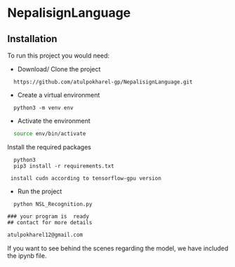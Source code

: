 # NepalisignLanguage

## Installation

To run this project you would need:

- Download/ Clone the project

```git
  https://github.com/atulpokharel-gp/NepalisignLanguage.git
```

- Create a virtual environment

```python3
  python3 -m venv env
```

- Activate the environment
```bash
  source env/bin/activate
```

 Install the required packages

```
  python3
  pip3 install -r requirements.txt
```
``` 
 install cudn according to tensorflow-gpu version
```

- Run the project
```python3
  python NSL_Recognition.py

```
```
### your program is  ready
## contact for more details
```
```bash
atulpokharel12@gmail.com
```

If you want to see behind the scenes regarding the model, we have included the ipynb file.
